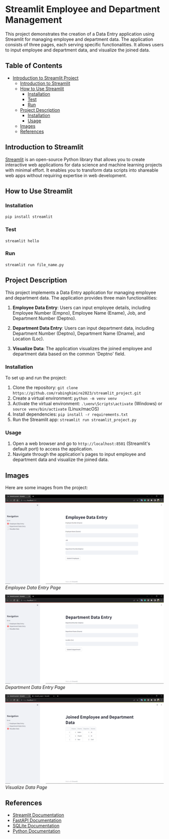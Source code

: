 # Streamlit Employee and Department Management

This project demonstrates the creation of a Data Entry application using Streamlit for managing employee and department data. The application consists of three pages, each serving specific functionalities. It allows users to input employee and department data, and visualize the joined data.

## Table of Contents

- [Introduction to Streamlit Project](#streamlit-employee-and-department-management)
  - [Introduction to Streamlit](#introduction-to-streamlit)
  - [How to Use Streamlit](#how-to-use-streamlit)
    - [Installation](#installation)
    - [Test](#test)
    - [Run](#run)
  - [Project Description](#project-description)
    - [Installation](#installation)
    - [Usage](#usage)
  - [Images](#images)
  - [References](#references)

## Introduction to Streamlit

[Streamlit](https://streamlit.io/) is an open-source Python library that allows you to create interactive web applications for data science and machine learning projects with minimal effort. It enables you to transform data scripts into shareable web apps without requiring expertise in web development.

## How to Use Streamlit

### Installation
`pip install streamlit`

### Test
`streamlit hello`

### Run
`streamlit run file_name.py`

## Project Description

This project implements a Data Entry application for managing employee and department data. The application provides three main functionalities:

1. **Employee Data Entry**: Users can input employee details, including Employee Number (Empno), Employee Name (Ename), Job, and Department Number (Deptno).

2. **Department Data Entry**: Users can input department data, including Department Number (Deptno), Department Name (Dname), and Location (Loc).

3. **Visualize Data**: The application visualizes the joined employee and department data based on the common 'Deptno' field.

### Installation

To set up and run the project:

1. Clone the repository: `git clone https://github.com/rabinghimire2023/streamlit_project.git`
2. Create a virtual environment: `python -m venv venv`
3. Activate the virtual environment: `.\venv\Scripts\activate` (Windows) or `source venv/bin/activate` (Linux/macOS)
4. Install dependencies: `pip install -r requirements.txt`
5. Run the Streamlit app: `streamlit run streamlit_project.py`

### Usage

1. Open a web browser and go to `http://localhost:8501` (Streamlit's default port) to access the application.
2. Navigate through the application's pages to input employee and department data and visualize the joined data.

## Images

Here are some images from the project:

![Employee Data Entry](images/screenshot1.png)
*Employee Data Entry Page*

![Department Data Entry](images/screenshot2.png)
*Department Data Entry Page*

![Visualize Data](images/screenshot4.png)
*Visualize Data Page*

## References

- [Streamlit Documentation](https://streamlit.io/docs/)
- [FastAPI Documentation](https://fastapi.tiangolo.com/)
- [SQLite Documentation](https://www.sqlite.org/docs.html)
- [Python Documentation](https://docs.python.org/3/)

